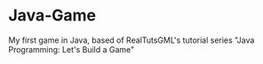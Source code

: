 # Java-Game

My first game in Java, based of RealTutsGML's tutorial series "Java Programming: Let's Build a Game"
